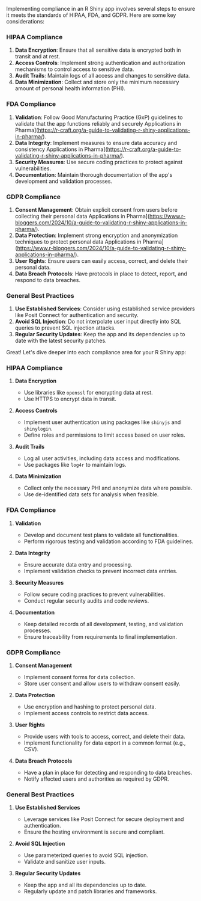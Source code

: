Implementing compliance in an R Shiny app involves several steps to ensure it meets the standards of HIPAA, FDA, and GDPR. Here are some key considerations:

### HIPAA Compliance
1. **Data Encryption**: Ensure that all sensitive data is encrypted both in transit and at rest.
2. **Access Controls**: Implement strong authentication and authorization mechanisms to control access to sensitive data.
3. **Audit Trails**: Maintain logs of all access and changes to sensitive data.
4. **Data Minimization**: Collect and store only the minimum necessary amount of personal health information (PHI).

### FDA Compliance
1. **Validation**: Follow Good Manufacturing Practice (GxP) guidelines to validate that the app functions reliably and securely Applications in Pharma](https://r-craft.org/a-guide-to-validating-r-shiny-applications-in-pharma/).
2. **Data Integrity**: Implement measures to ensure data accuracy and consistency Applications in Pharma](https://r-craft.org/a-guide-to-validating-r-shiny-applications-in-pharma/).
3. **Security Measures**: Use secure coding practices to protect against vulnerabilities.
4. **Documentation**: Maintain thorough documentation of the app's development and validation processes.

### GDPR Compliance
1. **Consent Management**: Obtain explicit consent from users before collecting their personal data Applications in Pharma](https://www.r-bloggers.com/2024/10/a-guide-to-validating-r-shiny-applications-in-pharma/).
2. **Data Protection**: Implement strong encryption and anonymization techniques to protect personal data Applications in Pharma](https://www.r-bloggers.com/2024/10/a-guide-to-validating-r-shiny-applications-in-pharma/).
3. **User Rights**: Ensure users can easily access, correct, and delete their personal data.
4. **Data Breach Protocols**: Have protocols in place to detect, report, and respond to data breaches.

### General Best Practices
1. **Use Established Services**: Consider using established service providers like Posit Connect for authentication and security.
2. **Avoid SQL Injection**: Do not interpolate user input directly into SQL queries to prevent SQL injection attacks.
3. **Regular Security Updates**: Keep the app and its dependencies up to date with the latest security patches.



Great! Let's dive deeper into each compliance area for your R Shiny app:

### HIPAA Compliance
1. **Data Encryption**
   - Use libraries like `openssl` for encrypting data at rest.
   - Use HTTPS to encrypt data in transit.

2. **Access Controls**
   - Implement user authentication using packages like `shinyjs` and `shinylogin`.
   - Define roles and permissions to limit access based on user roles.

3. **Audit Trails**
   - Log all user activities, including data access and modifications.
   - Use packages like `log4r` to maintain logs.

4. **Data Minimization**
   - Collect only the necessary PHI and anonymize data where possible.
   - Use de-identified data sets for analysis when feasible.

### FDA Compliance
1. **Validation**
   - Develop and document test plans to validate all functionalities.
   - Perform rigorous testing and validation according to FDA guidelines.

2. **Data Integrity**
   - Ensure accurate data entry and processing.
   - Implement validation checks to prevent incorrect data entries.

3. **Security Measures**
   - Follow secure coding practices to prevent vulnerabilities.
   - Conduct regular security audits and code reviews.

4. **Documentation**
   - Keep detailed records of all development, testing, and validation processes.
   - Ensure traceability from requirements to final implementation.

### GDPR Compliance
1. **Consent Management**
   - Implement consent forms for data collection.
   - Store user consent and allow users to withdraw consent easily.

2. **Data Protection**
   - Use encryption and hashing to protect personal data.
   - Implement access controls to restrict data access.

3. **User Rights**
   - Provide users with tools to access, correct, and delete their data.
   - Implement functionality for data export in a common format (e.g., CSV).

4. **Data Breach Protocols**
   - Have a plan in place for detecting and responding to data breaches.
   - Notify affected users and authorities as required by GDPR.

### General Best Practices
1. **Use Established Services**
   - Leverage services like Posit Connect for secure deployment and authentication.
   - Ensure the hosting environment is secure and compliant.

2. **Avoid SQL Injection**
   - Use parameterized queries to avoid SQL injection.
   - Validate and sanitize user inputs.

3. **Regular Security Updates**
   - Keep the app and all its dependencies up to date.
   - Regularly update and patch libraries and frameworks.


